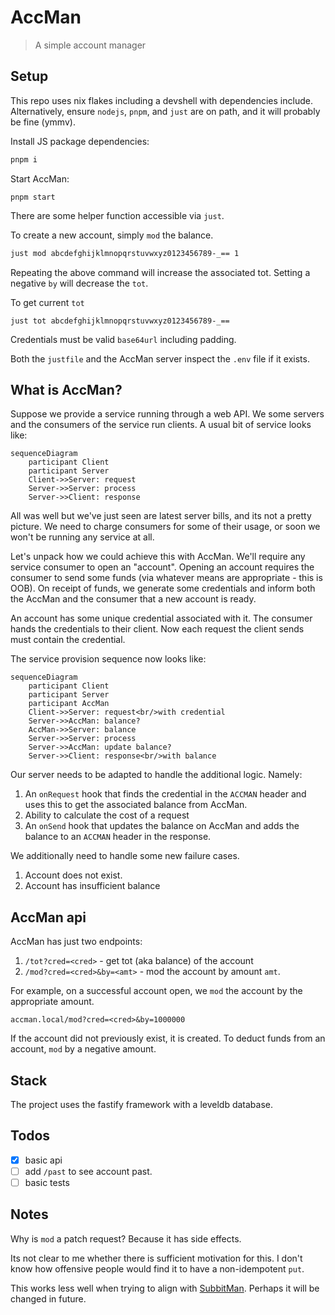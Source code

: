 # AccMan

> A simple account manager

## Setup

This repo uses nix flakes including a devshell with dependencies include.
Alternatively, ensure `nodejs`, `pnpm`, and `just` are on path, and it will
probably be fine (ymmv).

Install JS package dependencies:

```sh
pnpm i
```

Start AccMan:

```
pnpm start
```

There are some helper function accessible via `just`.

To create a new account, simply `mod` the balance.

```sh
just mod abcdefghijklmnopqrstuvwxyz0123456789-_== 1
```

Repeating the above command will increase the associated tot. Setting a negative
`by` will decrease the `tot`.

To get current `tot`

```
just tot abcdefghijklmnopqrstuvwxyz0123456789-_==
```

Credentials must be valid `base64url` including padding.

Both the `justfile` and the AccMan server inspect the `.env` file if it exists.

## What is AccMan?

Suppose we provide a service running through a web API. We some servers and the
consumers of the service run clients. A usual bit of service looks like:

```mermaid
sequenceDiagram
    participant Client
    participant Server
    Client->>Server: request
    Server->>Server: process
    Server->>Client: response
```

All was well but we've just seen are latest server bills, and its not a pretty
picture. We need to charge consumers for some of their usage, or soon we won't
be running any service at all.

Let's unpack how we could achieve this with AccMan. We'll require any service
consumer to open an "account". Opening an account requires the consumer to send
some funds (via whatever means are appropriate - this is OOB). On receipt of
funds, we generate some credentials and inform both the AccMan and the consumer
that a new account is ready.

An account has some unique credential associated with it. The consumer hands the
credentials to their client. Now each request the client sends must contain the
credential.

The service provision sequence now looks like:

```mermaid
sequenceDiagram
    participant Client
    participant Server
    participant AccMan
    Client->>Server: request<br/>with credential
    Server->>AccMan: balance?
    AccMan->>Server: balance
    Server->>Server: process
    Server->>AccMan: update balance?
    Server->>Client: response<br/>with balance
```

Our server needs to be adapted to handle the additional logic. Namely:

1. An `onRequest` hook that finds the credential in the `ACCMAN` header and uses
   this to get the associated balance from AccMan.
2. Ability to calculate the cost of a request
3. An `onSend` hook that updates the balance on AccMan and adds the balance to
   an `ACCMAN` header in the response.

We additionally need to handle some new failure cases.

1. Account does not exist.
2. Account has insufficient balance

## AccMan api

AccMan has just two endpoints:

1. `/tot?cred=<cred>` - get tot (aka balance) of the account
2. `/mod?cred=<cred>&by=<amt>` - mod the account by amount `amt`.

For example, on a successful account open, we `mod` the account by the
appropriate amount.

```
accman.local/mod?cred=<cred>&by=1000000
```

If the account did not previously exist, it is created. To deduct funds from an
account, `mod` by a negative amount.

## Stack

The project uses the fastify framework with a leveldb database.

## Todos

- [x] basic api
- [ ] add `/past` to see account past.
- [ ] basic tests

## Notes

Why is `mod` a patch request? Because it has side effects.

Its not clear to me whether there is sufficient motivation for this. I don't
know how offensive people would find it to have a non-idempotent `put`.

This works less well when trying to align with [SubbitMan][subbit-man-gh].
Perhaps it will be changed in future.

[subbit-man-gh]: https://github.com/kompact-io/subbit-man-js
